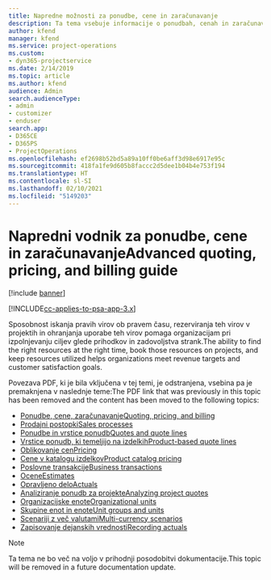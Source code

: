 ```yaml
---
title: Napredne možnosti za ponudbe, cene in zaračunavanje
description: Ta tema vsebuje informacije o ponudbah, cenah in zaračunavanju v aplikaciji Project Service Automation.
author: kfend
manager: kfend
ms.service: project-operations
ms.custom:
- dyn365-projectservice
ms.date: 2/14/2019
ms.topic: article
ms.author: kfend
audience: Admin
search.audienceType:
- admin
- customizer
- enduser
search.app:
- D365CE
- D365PS
- ProjectOperations
ms.openlocfilehash: ef2698b52bd5a89a10ff0be6aff3d98e6917e95c
ms.sourcegitcommit: 418fa1fe9d605b8faccc2d5dee1b04b4e753f194
ms.translationtype: HT
ms.contentlocale: sl-SI
ms.lasthandoff: 02/10/2021
ms.locfileid: "5149203"
---
```

# <a name="advanced-quoting-pricing-and-billing-guide"></a><span data-ttu-id="e1c73-103">Napredni vodnik za ponudbe, cene in zaračunavanje</span><span class="sxs-lookup"><span data-stu-id="e1c73-103">Advanced quoting, pricing, and billing guide</span></span>

[!include [banner](../../includes/psa-now-project-operations.md)]

[!INCLUDE[cc-applies-to-psa-app-3.x](../../includes/cc-applies-to-psa-app-3x.md)]

<span data-ttu-id="e1c73-104">Sposobnost iskanja pravih virov ob pravem času, rezerviranja teh virov v projektih in ohranjanja uporabe teh virov pomaga organizacijam pri izpolnjevanju ciljev glede prihodkov in zadovoljstva strank.</span><span class="sxs-lookup"><span data-stu-id="e1c73-104">The ability to find the right resources at the right time, book those resources on projects, and keep resources utilized helps organizations meet revenue targets and customer satisfaction goals.</span></span> 

<span data-ttu-id="e1c73-105">Povezava PDF, ki je bila vključena v tej temi, je odstranjena, vsebina pa je premaknjena v naslednje teme:</span><span class="sxs-lookup"><span data-stu-id="e1c73-105">The PDF link that was previously in this topic has been removed and the content has been moved to the following topics:</span></span>

- [<span data-ttu-id="e1c73-106">Ponudbe, cene, zaračunavanje</span><span class="sxs-lookup"><span data-stu-id="e1c73-106">Quoting, pricing, and billing</span></span>](../quote-bill-price.md)
- [<span data-ttu-id="e1c73-107">Prodajni postopki</span><span class="sxs-lookup"><span data-stu-id="e1c73-107">Sales processes</span></span>](../basic-sales-process.md)
- [<span data-ttu-id="e1c73-108">Ponudbe in vrstice ponudb</span><span class="sxs-lookup"><span data-stu-id="e1c73-108">Quotes and quote lines</span></span>](../basic-quote-lines.md)
- [<span data-ttu-id="e1c73-109">Vrstice ponudb, ki temeljijo na izdelkih</span><span class="sxs-lookup"><span data-stu-id="e1c73-109">Product-based quote lines</span></span>](../product-based-quote-lines.md)
- [<span data-ttu-id="e1c73-110">Oblikovanje cen</span><span class="sxs-lookup"><span data-stu-id="e1c73-110">Pricing</span></span>](../basic-pricing.md)
- [<span data-ttu-id="e1c73-111">Cene v katalogu izdelkov</span><span class="sxs-lookup"><span data-stu-id="e1c73-111">Product catalog pricing</span></span>](../product-catalog-pricing.md)
- [<span data-ttu-id="e1c73-112">Poslovne transakcije</span><span class="sxs-lookup"><span data-stu-id="e1c73-112">Business transactions</span></span>](../basic-business-transactions.md)
- [<span data-ttu-id="e1c73-113">Ocene</span><span class="sxs-lookup"><span data-stu-id="e1c73-113">Estimates</span></span>](../estimates.md)
- [<span data-ttu-id="e1c73-114">Opravljeno delo</span><span class="sxs-lookup"><span data-stu-id="e1c73-114">Actuals</span></span>](../actuals.md)
- [<span data-ttu-id="e1c73-115">Analiziranje ponudb za projekte</span><span class="sxs-lookup"><span data-stu-id="e1c73-115">Analyzing project quotes</span></span>](../basic-analyzing-quotes.md)
- [<span data-ttu-id="e1c73-116">Organizacijske enote</span><span class="sxs-lookup"><span data-stu-id="e1c73-116">Organizational units</span></span>](../advanced-organizational.md)
- [<span data-ttu-id="e1c73-117">Skupine enot in enote</span><span class="sxs-lookup"><span data-stu-id="e1c73-117">Unit groups and units</span></span>](../advanced-units.md)
- [<span data-ttu-id="e1c73-118">Scenariji z več valutami</span><span class="sxs-lookup"><span data-stu-id="e1c73-118">Multi-currency scenarios</span></span>](../advanced-currency.md)
- [<span data-ttu-id="e1c73-119">Zapisovanje dejanskih vrednosti</span><span class="sxs-lookup"><span data-stu-id="e1c73-119">Recording actuals</span></span>](../advanced-actuals.md)

> [!NOTE]
> <span data-ttu-id="e1c73-120">Ta tema ne bo več na voljo v prihodnji posodobitvi dokumentacije.</span><span class="sxs-lookup"><span data-stu-id="e1c73-120">This topic will be removed in a future documentation update.</span></span> 
